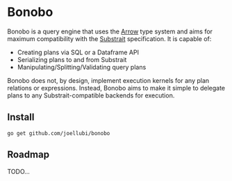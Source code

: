 # Bonobo

Bonobo is a query engine that uses the [Arrow](https://github.com/apache/arrow) type system and aims for maximum compatibility with the [Substrait](https://github.com/substrait-io/substrait) specification. It is capable of:
- Creating plans via SQL or a Dataframe API
- Serializing plans to and from Substrait
- Manipulating/Splitting/Validating query plans

Bonobo does not, by design, implement execution kernels for any plan relations or expressions. Instead, Bonobo aims to make it simple to delegate plans to any Substrait-compatible backends for execution.

## Install

```shell
go get github.com/joellubi/bonobo
```

## Roadmap

TODO...